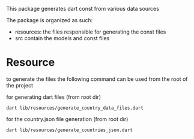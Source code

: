 

This package generates dart const from various data sources

The package is organized as such:

 - resources: the files responsible for generating the const files
 - src contain the models and const files

# Resource

to generate the files the following command can be used from the root of the project

for generating dart files (from root dir)

`dart lib/resources/generate_country_data_files.dart`


for the country.json file generation  (from root dir)

`dart lib/resources/generate_countries_json.dart`
